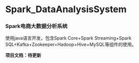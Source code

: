 # Spark_DataAnalysisSystem
### Spark电商大数据分析系统

使用java语言开发，包含Spark Core+Spark Streaming+Spark SQL+Kafka+Zookeeper+Hadoop+Hive+MySQL等组件的使用。

**项目文档：待更新**
